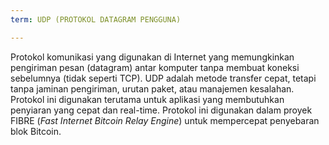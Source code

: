 ```yaml
---
term: UDP (PROTOKOL DATAGRAM PENGGUNA)

---
```

Protokol komunikasi yang digunakan di Internet yang memungkinkan pengiriman pesan (datagram) antar komputer tanpa membuat koneksi sebelumnya (tidak seperti TCP). UDP adalah metode transfer cepat, tetapi tanpa jaminan pengiriman, urutan paket, atau manajemen kesalahan. Protokol ini digunakan terutama untuk aplikasi yang membutuhkan penyiaran yang cepat dan real-time. Protokol ini digunakan dalam proyek FIBRE (*Fast Internet Bitcoin Relay Engine*) untuk mempercepat penyebaran blok Bitcoin.